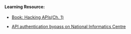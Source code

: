 #### Learning Resource:

  * [Book: Hacking APIs(Ch. 1)](https://nostarch.com/hacking-apis)
  
  * [API authentication bypass on National Informatics Centre](https://medium.com/bugbountywriteup/api-authentication-bypass-on-national-informatics-centre-d438b3bae085) 

